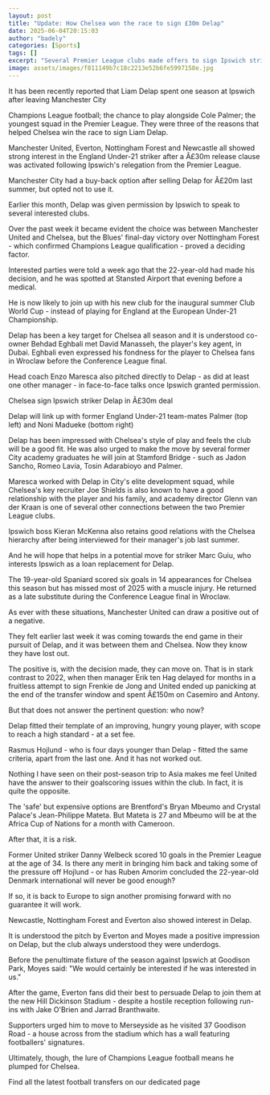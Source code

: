 ```yaml
---
layout: post
title: "Update: How Chelsea won the race to sign £30m Delap"
date: 2025-06-04T20:15:03
author: "badely"
categories: [Sports]
tags: []
excerpt: "Several Premier League clubs made offers to sign Ipswich striker Liam Delap - so why has he opted for Chelsea?"
image: assets/images/f811149b7c18c2213e52b6fe5997158e.jpg
---
```


It has been recently reported that Liam Delap spent one season at Ipswich after leaving Manchester City

Champions League football; the chance to play alongside Cole Palmer; the youngest squad in the Premier League. They were three of the reasons that helped Chelsea win the race to sign Liam Delap.

Manchester United, Everton, Nottingham Forest and Newcastle all showed strong interest in the England Under-21 striker after a Â£30m release clause was activated following Ipswich's relegation from the Premier League.

Manchester City had a buy-back option after selling Delap for Â£20m last summer, but opted not to use it.

Earlier this month, Delap was given permission by Ipswich to speak to several interested clubs.

Over the past week it became evident the choice was between Manchester United and Chelsea, but the Blues' final-day victory over Nottingham Forest - which confirmed Champions League qualification - proved a deciding factor.

Interested parties were told a week ago that the 22-year-old had made his decision, and he was spotted at Stansted Airport that evening before a medical.

He is now likely to join up with his new club for the inaugural summer Club World Cup - instead of playing for England at the European Under-21 Championship.

Delap has been a key target for Chelsea all season and it is understood co-owner Behdad Eghbali met David Manasseh, the player's key agent, in Dubai. Eghbali even expressed his fondness for the player to Chelsea fans in Wroclaw before the Conference League final.

Head coach Enzo Maresca also pitched directly to Delap - as did at least one other manager - in face-to-face talks once Ipswich granted permission. 

Chelsea sign Ipswich striker Delap in Â£30m deal

Delap will link up with former England Under-21 team-mates Palmer (top left) and Noni Madueke (bottom right)

Delap has been impressed with Chelsea's style of play and feels the club will be a good fit. He was also urged to make the move by several former City academy graduates he will join at Stamford Bridge - such as Jadon Sancho, Romeo Lavia, Tosin Adarabioyo and Palmer.

Maresca worked with Delap in City's elite development squad, while Chelsea's key recruiter Joe Shields is also known to have a good relationship with the player and his family, and academy director Glenn van der Kraan is one of several other connections between the two Premier League clubs.

Ipswich boss Kieran McKenna also retains good relations with the Chelsea hierarchy after being interviewed for their manager's job last summer.

And he will hope that helps in a potential move for striker Marc Guiu, who interests Ipswich as a loan replacement for Delap.

The 19-year-old Spaniard scored six goals in 14 appearances for Chelsea this season but has missed most of 2025 with a muscle injury. He returned as a late substitute during the Conference League final in Wroclaw.

As ever with these situations, Manchester United can draw a positive out of a negative.

They felt earlier last week it was coming towards the end game in their pursuit of Delap, and it was between them and Chelsea. Now they know they have lost out.

The positive is, with the decision made, they can move on. That is in stark contrast to 2022, when then manager Erik ten Hag delayed for months in a fruitless attempt to sign Frenkie de Jong and United ended up panicking at the end of the transfer window and spent Â£150m on Casemiro and Antony.

But that does not answer the pertinent question: who now?

Delap fitted their template of an improving, hungry young player, with scope to reach a high standard - at a set fee.

Rasmus Hojlund - who is four days younger than Delap - fitted the same criteria, apart from the last one. And it has not worked out.

Nothing I have seen on their post-season trip to Asia makes me feel United have the answer to their goalscoring issues within the club. In fact, it is quite the opposite.

The 'safe' but expensive options are Brentford's Bryan Mbeumo and Crystal Palace's Jean-Philippe Mateta. But Mateta is 27 and Mbeumo will be at the Africa Cup of Nations for a month with Cameroon.

After that, it is a risk.

Former United striker Danny Welbeck scored 10 goals in the Premier League at the age of 34. Is there any merit in bringing him back and taking some of the pressure off Hojlund - or has Ruben Amorim concluded the 22-year-old Denmark international will never be good enough?

If so, it is back to Europe to sign another promising forward with no guarantee it will work.

Newcastle, Nottingham Forest and Everton also showed interest in Delap.

It is understood the pitch by Everton and Moyes made a positive impression on Delap, but the club always understood they were underdogs.

Before the penultimate fixture of the season against Ipswich at Goodison Park, Moyes said: "We would certainly be interested if he was interested in us."

After the game, Everton fans did their best to persuade Delap to join them at the new Hill Dickinson Stadium - despite a hostile reception following run-ins with Jake O'Brien and Jarrad Branthwaite.

Supporters urged him to move to Merseyside as he visited 37 Goodison Road - a house across from the stadium which has a wall featuring footballers' signatures.

Ultimately, though, the lure of Champions League football means he plumped for Chelsea.

Find all the latest football transfers on our dedicated page

